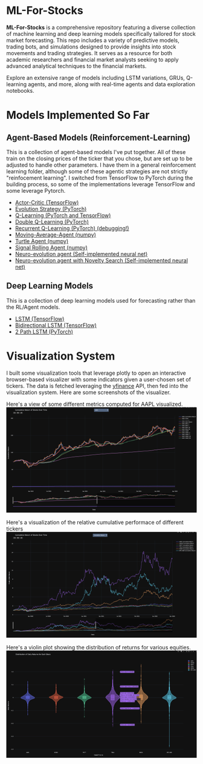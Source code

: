 # ML-For-Stocks

**ML-For-Stocks** is a comprehensive repository featuring a diverse collection of machine learning and deep learning models specifically tailored for stock market forecasting. This repo includes a variety of predictive models, trading bots, and simulations designed to provide insights into stock movements and trading strategies. It serves as a resource for both academic researchers and financial market analysts seeking to apply advanced analytical techniques to the financial markets.

Explore an extensive range of models including LSTM variations, GRUs, Q-learning agents, and more, along with real-time agents and data exploration notebooks.

# Models Implemented So Far

## Agent-Based Models (Reinforcement-Learning)
This is a collection of agent-based models I've put together.  All of these train on the closing prices of the ticker that you chose, but are set up to be adjusted to handle other parameters.  I have them in a general reinforcement learning folder, although some of these agentic strategies are not strictly "reinfocement learning".  I switched from TensorFlow to PyTorch during the building process, so some of the implementations leverage TensorFlow and some leverage Pytorch.
- [Actor-Critic (TensorFlow)](https://github.com/MasonLiebe/ML-For-Stocks/blob/main/reinforcement-learning/neuro-evolution-agent-novelty-search.ipynb)
- [Evolution Strategy (PyTorch)](https://github.com/MasonLiebe/ML-For-Stocks/blob/main/reinforcement-learning/evolution-strategy-agent.ipynb)
- [Q-Learning (PyTorch and TensorFlow)](https://github.com/MasonLiebe/ML-For-Stocks/blob/main/reinforcement-learning/q-learning-agent-pytorch.ipynb)
- [Double Q-Learning (PyTorch)](https://github.com/MasonLiebe/ML-For-Stocks/blob/main/reinforcement-learning/double-q-learning-agent.ipynb)
- [Recurrent Q-Learning (PyTorch) (debugging!)](https://github.com/MasonLiebe/ML-For-Stocks/blob/main/reinforcement-learning/not_working/recurrent-q-learning-agent.ipynb)
- [Moving-Average-Agent (numpy)](https://github.com/MasonLiebe/ML-For-Stocks/blob/main/reinforcement-learning/ma-agent.ipynb)
- [Turtle Agent (numpy)](https://github.com/MasonLiebe/ML-For-Stocks/blob/main/reinforcement-learning/turtle-agent.ipynb)
- [Signal Rolling Agent (numpy)](https://github.com/MasonLiebe/ML-For-Stocks/blob/main/reinforcement-learning/signal-roller.ipynb)
- [Neuro-evolution agent (Self-implemented neural net)](https://github.com/MasonLiebe/ML-For-Stocks/blob/main/reinforcement-learning/neuro-evolution-agent.ipynb)
- [Neuro-evolution agent with Novelty Search (Self-implemented neural net)](https://github.com/MasonLiebe/ML-For-Stocks/blob/main/reinforcement-learning/neuro-evolution-agent-novelty-search.ipynb)

## Deep Learning Models
This is a collection of deep learning models used for forecasting rather than the RL/Agent models.
- [LSTM (TensorFlow)](https://github.com/MasonLiebe/ML-For-Stocks/blob/main/deep-learning/lstm.ipynb)
- [Bidirectional LSTM (TensorFlow)](https://github.com/MasonLiebe/ML-For-Stocks/blob/main/deep-learning/lstm-bidirectional.ipynb)
- [2 Path LSTM (PyTorch)](https://github.com/MasonLiebe/ML-For-Stocks/blob/main/deep-learning/lstm-2Path.ipynb)

# Visualization System

I built some visualization tools that leverage plotly to open an interactive browser-based visualizer with some indicators given a user-chosen set of tickers.  The data is fetched leveraging the [yfinance](https://github.com/ranaroussi/yfinance) API, then fed into the visualization system.  Here are some screenshots of the visualizer.

Here's a view of some different metrics computed for AAPL visualized.
![apple_image](https://github.com/MasonLiebe/ML-For-Stocks/blob/main/visualizations/Apple_Statistics_Visualized.png?raw=true)

Here's a visualization of the relative cumulative performace of different tickers
![all_stocks](https://github.com/MasonLiebe/ML-For-Stocks/blob/main/visualizations/Cumulative_Returns_Visualized.png?raw=true)

Here's a violin plot showing the distribution of returns for various equities.
![all_stocks](https://github.com/MasonLiebe/ML-For-Stocks/blob/main/visualizations/Violin-Plot.png?raw=true)
